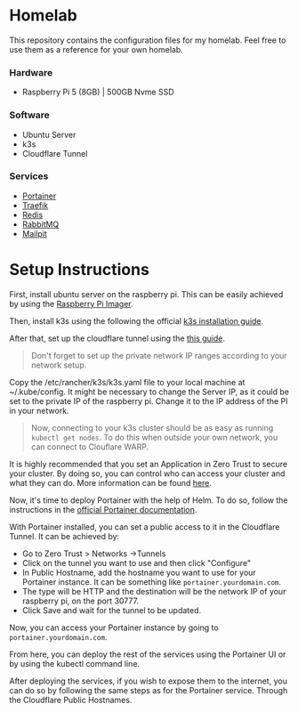 # Homelab

This repository contains the configuration files for my homelab. Feel free to use them as a reference for your own homelab.

### Hardware

- Raspberry Pi 5 (8GB) | 500GB Nvme SSD

### Software

- Ubuntu Server
- k3s
- Cloudflare Tunnel

### Services

- [Portainer](https://www.portainer.io/)
- [Traefik](https://doc.traefik.io/traefik/)
- [Redis](https://redis.io/)
- [RabbitMQ](https://www.rabbitmq.com/)
- [Mailpit](https://mailpit.axllent.org/)

# Setup Instructions

First, install ubuntu server on the raspberry pi. This can be easily achieved by using the [Raspberry Pi Imager](https://www.raspberrypi.org/software/).

Then, install k3s using the following the official [k3s installation guide](https://docs.k3s.io/quick-start).

After that, set up the cloudflare tunnel using the [this guide](https://developers.cloudflare.com/cloudflare-one/connections/connect-networks/private-net/cloudflared/).

> Don't forget to set up the private network IP ranges according to your network setup.

Copy the /etc/rancher/k3s/k3s.yaml file to your local machine at ~/.kube/config.
It might be necessary to change the Server IP, as it could be set to the private IP of the raspberry pi. Change it to the IP address of the PI in your network.

> Now, connecting to your k3s cluster should be as easy as running `kubectl get nodes`. To do this when outside your own network, you can connect to Clouflare WARP.

It is highly recommended that you set an Application in Zero Trust to secure your cluster. By doing so, you can control who can access your cluster and what they can do. More information can be found [here](https://developers.cloudflare.com/cloudflare-one/applications/configure-apps/self-hosted-apps/).

Now, it's time to deploy Portainer with the help of Helm. To do so, follow the instructions in the [official Portainer documentation](https://docs.portainer.io/v/2.14/start/install/server/kubernetes/baremetal#deploy-using-helm).

With Portainer installed, you can set a public access to it in the Cloudflare Tunnel. It can be achieved by:

- Go to Zero Trust > Networks ->Tunnels
- Click on the tunnel you want to use and then click "Configure"
- In Public Hostname, add the hostname you want to use for your Portainer instance. It can be something like `portainer.yourdomain.com`.
- The type will be HTTP and the destination will be the network IP of your raspberry pi, on the port 30777.
- Click Save and wait for the tunnel to be updated.

Now, you can access your Portainer instance by going to `portainer.yourdomain.com`.

From here, you can deploy the rest of the services using the Portainer UI or by using the kubectl command line.

After deploying the services, if you wish to expose them to the internet, you can do so by following the same steps as for the Portainer service. Through the Cloudflare Public Hostnames.
